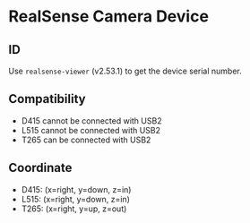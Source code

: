 # RealSense Camera Device
## ID
Use `realsense-viewer` (v2.53.1) to get the device serial number.

## Compatibility
* D415 cannot be connected with USB2
* L515 cannot be connected with USB2
* T265 can be connected with USB2

## Coordinate
* D415: (x=right, y=down, z=in)
* L515: (x=right, y=down, z=in)
* T265: (x=right, y=up, z=out)
